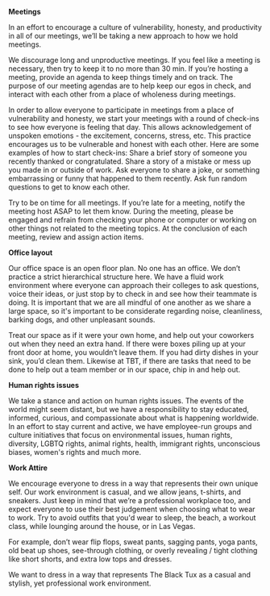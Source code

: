 **Meetings**

In an effort to encourage a culture of vulnerability, honesty, and productivity in all of our meetings, we’ll be taking a new approach to how we hold meetings. 

We discourage long and unproductive meetings. If you feel like a meeting is necessary, then try to keep it to no more than 30 min. If you’re hosting a meeting, provide an agenda to keep things timely and on track. The purpose of our meeting agendas are to help keep our egos in check, and interact with each other from a place of wholeness during meetings.

In order to allow everyone to participate in meetings from a place of vulnerability and honesty, we start your meetings with a round of check-ins to see how everyone is feeling that day. This allows acknowledgement of unspoken emotions - the excitement, concerns, stress, etc. This practice encourages us to be vulnerable and honest with each other. Here are some examples of how to start check-ins: Share a brief story of someone you recently thanked or congratulated. Share a story of a mistake or mess up you made in or outside of work. Ask everyone to share a joke, or something embarrassing or funny that happened to them recently. Ask fun random questions to get to know each other.

Try to be on time for all meetings. If you’re late for a meeting, notify the meeting host ASAP to let them know. During the meeting, please be engaged and refrain from checking your phone or computer or working on other things not related to the meeting topics. At the conclusion of each meeting, review and assign action items.

**Office layout** 
 
Our office space is an open floor plan. No one has an office. We don’t practice a strict hierarchical structure here. We have a fluid work environment where everyone can approach their colleges to ask questions, voice their ideas, or just stop by to check in and see how their teammate is doing. It is important that we are all mindful of one another as we share a large space, so it's important to be considerate regarding noise, cleanliness, barking dogs, and other unpleasant sounds.

Treat our space as if it were your own home, and help out your coworkers out when they need an extra hand. If there were boxes piling up at your front door at home, you wouldn’t leave them. If you had dirty dishes in your sink, you’d clean them. Likewise at TBT, if there are tasks that need to be done to help out a team member or in our space, chip in and help out.

**Human rights issues**

We take a stance and action on human rights issues. The events of the world might seem distant, but we have a responsibility to stay educated, informed, curious, and compassionate about what is happening worldwide. In an effort to stay current and active, we have employee-run groups and culture initiatives that focus on environmental issues, human rights, diversity, LGBTQ rights, animal rights, health, immigrant rights, unconscious biases, women's rights and much more.

**Work Attire**

We encourage everyone to dress in a way that represents their own unique self. Our work environment is casual, and we allow jeans, t-shirts, and sneakers. Just keep in mind that we’re a professional workplace too, and expect everyone to use their best judgement when choosing what to wear to work. Try to avoid outfits that you'd wear to sleep, the beach, a workout class, while lounging around the house, or in Las Vegas.

For example, don’t wear flip flops, sweat pants, sagging pants, yoga pants, old beat up shoes, see-through clothing, or overly revealing / tight clothing like short shorts, and extra low tops and dresses. 

We want to dress in a way that represents The Black Tux as a casual and stylish, yet professional work environment. 
